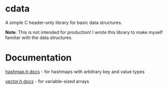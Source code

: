 # cdata
A simple C header-only library for basic data structures.

**Note**: This is not intended for production! I wrote this library to make
myself familiar with the data structures.

# Documentation

[hashmap.h docs](./hashmap.md) - for hashmaps with arbitrary key and value types

[vector.h docs](./vec.md) - for variable-sized arrays
